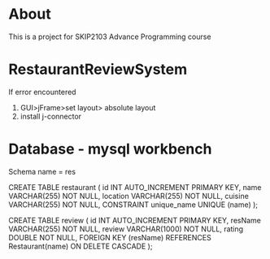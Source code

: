 # About
This is a project for SKIP2103 Advance Programming course

# RestaurantReviewSystem
If error encountered

1. GUI>jFrame>set layout> absolute layout
2. install j-connector

# Database - mysql workbench
Schema name = res

CREATE TABLE restaurant (
    id INT AUTO_INCREMENT PRIMARY KEY,
    name VARCHAR(255) NOT NULL,
    location VARCHAR(255) NOT NULL,
    cuisine VARCHAR(255) NOT NULL,
    CONSTRAINT unique_name UNIQUE (name)
);

CREATE TABLE review (
    id INT AUTO_INCREMENT PRIMARY KEY,
    resName VARCHAR(255) NOT NULL,
    review VARCHAR(1000) NOT NULL,
    rating DOUBLE NOT NULL,
    FOREIGN KEY (resName) REFERENCES Restaurant(name) ON DELETE CASCADE
);
